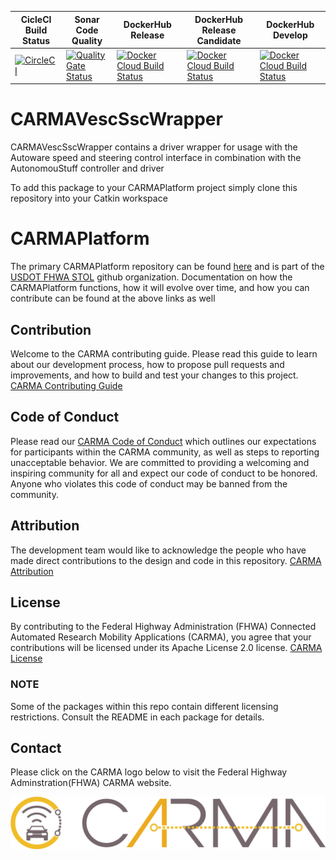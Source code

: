 | CicleCI Build Status | Sonar Code Quality | DockerHub Release | DockerHub Release Candidate | DockerHub Develop |
|------|-----|-----|-----|-----|
[![CircleCI](https://img.shields.io/circleci/build/gh/usdot-fhwa-stol/carma-vesc-ssc-wrapper/develop?label=CircleCI)](https://app.circleci.com/pipelines/github/usdot-fhwa-stol/carma-vesc-ssc-wrapper?branch=develop) | [![Quality Gate Status](https://sonarcloud.io/api/project_badges/measure?project=usdot-fhwa-stol_CARMAVescSscWrapper&metric=alert_status)](https://sonarcloud.io/dashboard?id=usdot-fhwa-stol_CARMAVescSscWrapper) | [![Docker Cloud Build Status](https://img.shields.io/docker/cloud/build/usdotfhwastol/carma-vesc-ssc-wrapper?label=carma-vesc-ssc-wrapper)](https://hub.docker.com/repository/docker/usdotfhwastol/carma-vesc-ssc-wrapper) | [![Docker Cloud Build Status](https://img.shields.io/docker/cloud/build/usdotfhwastolcandidate/carma-vesc-ssc-wrapper?label=carma-vesc-ssc-wrapper)](https://hub.docker.com/repository/docker/usdotfhwastolcandidate/carma-vesc-ssc-wrapper) | [![Docker Cloud Build Status](https://img.shields.io/docker/cloud/build/usdotfhwastoldev/carma-vesc-ssc-wrapper?label=carma-vesc-ssc-wrapper)](https://hub.docker.com/repository/docker/usdotfhwastoldev/carma-vesc-ssc-wrapper)

# CARMAVescSscWrapper
CARMAVescSscWrapper contains a driver wrapper for usage with the Autoware speed and steering control interface in combination with the AutonomouStuff controller and driver

To add this package to your CARMAPlatform project simply clone this repository into your Catkin workspace

# CARMAPlatform
The primary CARMAPlatform repository can be found [here](https://github.com/usdot-fhwa-stol/carma-platform) and is part of the [USDOT FHWA STOL](https://github.com/usdot-fhwa-stol/)
github organization. Documentation on how the CARMAPlatform functions, how it will evolve over time, and how you can contribute can be found at the above links as well

## Contribution
Welcome to the CARMA contributing guide. Please read this guide to learn about our development process, how to propose pull requests and improvements, and how to build and test your changes to this project. [CARMA Contributing Guide](https://github.com/usdot-fhwa-stol/carma-platform/blob/develop/Contributing.md) 

## Code of Conduct 
Please read our [CARMA Code of Conduct](https://github.com/usdot-fhwa-stol/carma-platform/blob/develop/Code_of_Conduct.md) which outlines our expectations for participants within the CARMA community, as well as steps to reporting unacceptable behavior. We are committed to providing a welcoming and inspiring community for all and expect our code of conduct to be honored. Anyone who violates this code of conduct may be banned from the community.

## Attribution
The development team would like to acknowledge the people who have made direct contributions to the design and code in this repository. [CARMA Attribution](https://github.com/usdot-fhwa-stol/carma-platform/blob/develop/ATTRIBUTION.txt) 

## License
By contributing to the Federal Highway Administration (FHWA) Connected Automated Research Mobility Applications (CARMA), you agree that your contributions will be licensed under its Apache License 2.0 license. [CARMA License](https://github.com/usdot-fhwa-stol/carma-platform/blob/develop/docs/License.md)  

### NOTE

Some of the packages within this repo contain different licensing restrictions. Consult the README in each package for details.  

## Contact
Please click on the CARMA logo below to visit the Federal Highway Adminstration(FHWA) CARMA website.

[![CARMA Image](https://raw.githubusercontent.com/usdot-fhwa-stol/carma-platform/develop/docs/image/CARMA_icon.png)](https://highways.dot.gov/research/research-programs/operations/CARMA)
